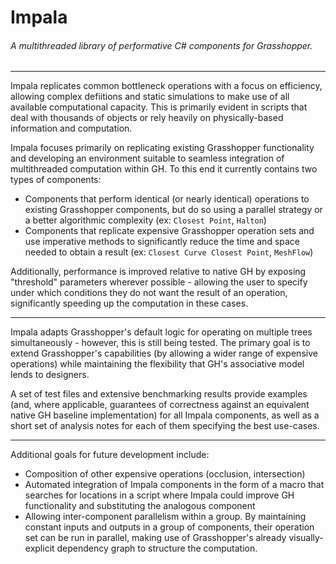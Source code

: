# Impala
###### A multithreaded library of performative C# components for Grasshopper.

____

Impala replicates common bottleneck operations with a focus on efficiency, allowing complex defiitions and static simulations to make use of all available computational capacity. This is primarily evident in scripts that deal with thousands of objects or rely heavily on physically-based information and computation. 

Impala focuses primarily on replicating existing Grasshopper functionality and developing an environment suitable to seamless integration of multithreaded computation within GH. To this end it currently contains two types of components:
* Components that perform identical (or nearly identical) operations to existing Grasshopper components, but do so using a parallel strategy or a better algorithmic complexity (ex: `Closest Point`, `Halton`)
* Components that replicate expensive Grasshopper operation sets and use imperative methods to significantly reduce the time and space needed to obtain a result (ex: `Closest Curve Closest Point`, `MeshFlow`)

Additionally, performance is improved relative to native GH by exposing "threshold" parameters wherever possible - allowing the user to specify under which conditions they do not want the result of an operation, significantly speeding up the computation in these cases.
	
___

Impala adapts Grasshopper's default logic for operating on multiple trees simultaneously - however, this is still being tested. The primary goal is to extend Grasshopper's capabilities (by allowing a wider range of expensive operations) while maintaining the flexibility that GH's associative model lends to designers.
	
A set of test files and extensive benchmarking results provide examples (and, where applicable, guarantees of correctness against an equivalent native GH baseline implementation) for all Impala components, as well as a short set of analysis notes for each of them specifying the best use-cases. 

____
	
Additional goals for future development include:
* Composition of other expensive operations (occlusion, intersection)
* Automated integration of Impala components in the form of a macro that searches for locations in a script where Impala could improve GH functionality and substituting the analogous component
* Allowing inter-component parallelism within a group. By maintaining constant inputs and outputs in a group of components, their operation set can be run in parallel, making use of Grasshopper's already visually-explicit dependency graph to structure the computation.
	
	
	
	
	
	
